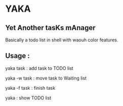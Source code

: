 # YAKA

## Yet Another tasKs mAnager

Basically a todo list in shell with waouh color features.

## Usage :

yaka task 	: add task to TODO list

yaka -w task	: move task to Waiting list

yaka -f task	: finish task

yaka		: show TODO list
